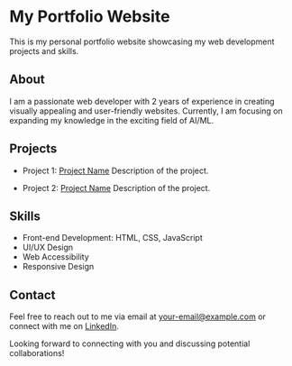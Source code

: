 # My Portfolio Website

This is my personal portfolio website showcasing my web development projects and skills.

## About

I am a passionate web developer with 2 years of experience in creating visually appealing and user-friendly websites. Currently, I am focusing on expanding my knowledge in the exciting field of AI/ML.

## Projects

- Project 1: [Project Name](link-to-project)
  Description of the project.

- Project 2: [Project Name](link-to-project)
  Description of the project.

## Skills

- Front-end Development: HTML, CSS, JavaScript
- UI/UX Design
- Web Accessibility
- Responsive Design

## Contact

Feel free to reach out to me via email at [your-email@example.com](mailto:your-email@example.com) or connect with me on [LinkedIn](https://www.linkedin.com/in/your-profile).

Looking forward to connecting with you and discussing potential collaborations!